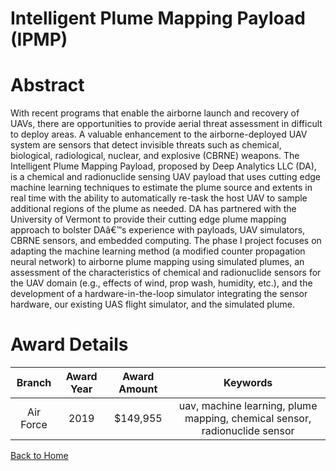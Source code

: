 
Intelligent Plume Mapping Payload (IPMP)
========================================

# Abstract


With recent programs that enable the airborne launch and recovery of UAVs, there are opportunities to provide aerial threat assessment in difficult to deploy areas. A valuable enhancement to the airborne-deployed UAV system are sensors that detect invisible threats such as chemical, biological, radiological, nuclear, and explosive (CBRNE) weapons. The Intelligent Plume Mapping Payload, proposed by Deep Analytics LLC (DA), is a chemical and radionuclide sensing UAV payload that uses cutting edge machine learning techniques to estimate the plume source and extents in real time with the ability to automatically re-task the host UAV to sample additional regions of the plume as needed. DA has partnered with the University of Vermont to provide their cutting edge plume mapping approach to bolster DAâ€™s experience with payloads, UAV simulators, CBRNE sensors, and embedded computing. The phase I project focuses on adapting the machine learning method (a modified counter propagation neural network) to airborne plume mapping using simulated plumes, an assessment of the characteristics of chemical and radionuclide sensors for the UAV domain (e.g., effects of wind, prop wash, humidity, etc.), and the development of a hardware-in-the-loop simulator integrating the sensor hardware, our existing UAS flight simulator, and the simulated plume.  

# Award Details

|Branch|Award Year|Award Amount|Keywords|
| :---: | :---: | :---: | :---: |
|Air Force|2019|$149,955|uav, machine learning, plume mapping, chemical sensor, radionuclide sensor|
  
  


[Back to Home](https://github.com/chrischow/dod_sbir_awards#1471)